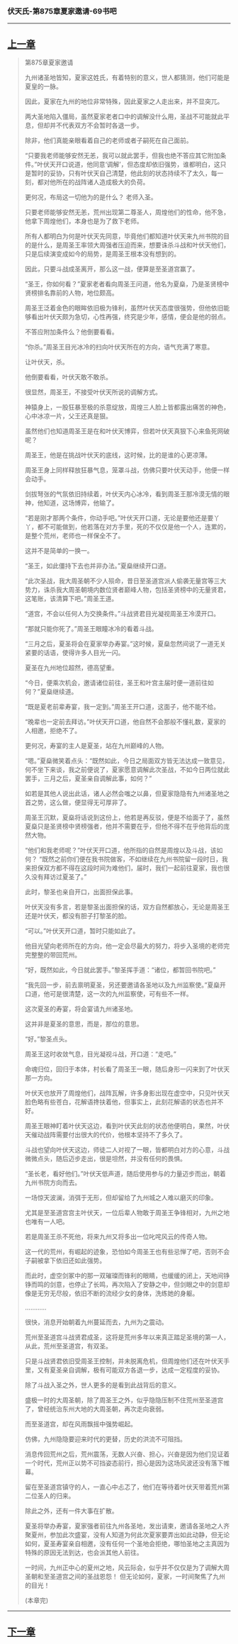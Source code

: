 ### 伏天氏-第875章夏家邀请-69书吧

--------
[上一章](./66de65bae73581973fc15b9a71727ee9.md)
--------


>
>
>
>第875章夏家邀请
>
>九州诸圣地皆知，夏家这姓氏，有着特别的意义，世人都猜测，他们可能是夏皇的一脉。
>
>因此，夏家在九州的地位非常特殊，因此夏家之人走出来，并不显突兀。
>
>两大圣地陷入僵局，虽然夏家老者口中的调解没什么用，圣战不可能就此平息，但却并不代表双方不会暂时各退一步。
>
>除非，他们真能亲眼看着自己的老师或者子嗣死在自己面前。
>
>“只要我老师能够安然无恙，我可以就此罢手，但我也绝不答应其它附加条件。”叶伏天开口说道，他同意‘调解’，但态度却依旧强势，谁都明白，这只是暂时的妥协，只有叶伏天自己清楚，他此刻的状态持续不了太久，每一刻，都对他所在的战阵诸人造成极大的负荷。
>
>更何况，布局这一切他为的是什么？
>老师入圣。
>
>只要老师能够安然无恙，荒州出现第二尊圣人，周煌他们的性命，他不急，他拿下周煌他们，本身也是为了救下老师。
>
>所有人都明白为何是叶伏天先同意，毕竟他们都知道叶伏天来九州书院的目的是什么，是周圣王率领大周强者压迫而来，想要诛杀斗战和叶伏天他们，只是后续演变成如今的局势，是周圣王根本没有想到的。
>
>因此，只要斗战成圣离开，那么这一战，便算是至圣道宫赢了。
>
>“圣王，你如何看？”夏家老者看向周圣王问道，他名为夏燊，乃是圣贤榜中贤榜排名靠前的人物，地位颇高。
>
>周圣王泛着金色的眼眸依旧极为锋利，虽然叶伏天态度很强势，但他依旧能够看出叶伏天颇为急切，心性再强，终究是少年，感情，便会是他的弱点。
>
>不答应附加条件么？他倒要看看。
>
>“你杀。”周圣王目光冰冷的扫向叶伏天所在的方向，语气充满了寒意。
>
>让叶伏天，杀。
>
>他倒要看看，叶伏天敢不敢杀。
>
>很显然，周圣王，不接受叶伏天所说的调解方式。
>
>神猿身上，一股狂暴至极的杀意绽放，周煌三人脸上皆都露出痛苦的神色，心中冰凉一片，父王还真是狠。
>
>虽然他们也知道周圣王是在和叶伏天博弈，但若叶伏天真狠下心来鱼死网破呢？
>
>周圣王，他是在挑战叶伏天的底线，这时候，比的是谁的心更凉薄。
>
>周圣王身上同样释放狂暴气息，笼罩斗战，仿佛只要叶伏天动手，他便一样会动手。
>
>剑拔弩张的气氛依旧持续着，叶伏天内心冰冷，看到周圣王那冷漠无情的眼神，他知道，这场博弈，他输了。
>
>“若是刚才那两个条件，你动手吧。”叶伏天开口道，无论是要他还是要丫丫，都不可能做到，他若落在对方手里，死的不仅仅是他一个人，连累的，是整个荒州，老师也一样保全不了。
>
>这并不是简单的一换一。
>
>“圣王，如此僵持下去也并非办法。”夏燊继续开口道。
>
>“此次圣战，我大周圣朝不少人殒命，昔日至圣道宫派人偷袭无量宫等三大势力，诛杀我大周圣朝境内数位贤者巅峰人物，包括圣贤榜中的无量贤君，这笔账，该清算下吧。”周圣王道。
>
>“道宫，不会以任何人为交换条件。”斗战贤君目光凝视周圣王冷漠开口。
>
>“那就只能你死了。”周圣王眼瞳冰冷的看着斗战。
>
>“三月之后，夏圣将会在夏家举办寿宴。”这时候，夏燊忽然间说了一道无关紧要的话语，使得许多人目光一闪。
>
>夏圣在九州地位超然，德高望重。
>
>“今日，便乘次机会，邀请诸位前往，圣王和叶宫主届时便一道前往如何？”夏燊继续道。
>
>“既是夏老前辈寿宴，我一定到。”周圣王开口道，这面子，他不能不给。
>
>“晚辈也一定前去拜访。”叶伏天开口道，他自然不会那般不懂礼数，夏家的人相邀，拒绝不了。
>
>更何况，寿宴的主人是夏圣，站在九州巅峰的人物。
>
>“嗯。”夏燊微笑着点头：“既然如此，今日之局面双方皆无法达成一致意见，何不坐下来谈，我之前便说了，夏家愿意调解此次圣战，不如今日两位就此罢手，三月之后，夏圣亲自调解此事，如何？”
>
>如若是其他人说出此话，诸人必然会嗤之以鼻，但夏家隐隐有九州诸圣地之首之势，这么做，便显得无可厚非了。
>
>周圣王沉默，夏燊将话说到这份上，他若是再反驳，便是不给面子了，虽然夏燊只是圣贤榜中贤榜强者，他并不需要在乎，但他不得不在乎他背后的庞然大物。
>
>“他们和我老师呢？”叶伏天开口道，他所指的自然是周煌以及斗战，该如何？
>“既然之前你们便在我书院做客，不如继续在九州书院留一段时日，我来担保双方都不得在这段时间为难他们，届时，我们一起前往夏家，我也很久没有拜访过夏圣了。”
>
>此时，黎圣也亲自开口，出面担保此事。
>
>叶伏天没有多言，若是黎圣出面担保的话，双方自然都放心，无论是周圣王还是叶伏天，都没有胆子打黎圣的脸。
>
>“可以。”叶伏天开口道，暂时只能如此了。
>
>他目光望向老师所在的方向，他一定会尽最大的努力，将步入圣境的老师完完整整的带回荒州。
>
>“好，既然如此，今日就此罢手。”黎圣挥手道：“诸位，都暂回书院吧。”
>
>“我先回一步，前去禀明夏圣，另还要邀请各圣地以及九州监察使。”夏燊开口道，他可是很清楚，这一次的九州监察使，可有些不一样。
>
>这次夏圣的寿宴，将会宴请九州诸圣地。
>
>这并非是夏圣的意思，而是，那位的意思。
>
>“好。”黎圣点头。
>
>周圣王这时收敛气息，目光凝视斗战，开口道：“走吧。”
>
>命魂归位，回归于本体，村长看了周圣王一眼，随后身形一闪来到了叶伏天那一方向。
>
>叶伏天也放开了周煌他们，战阵瓦解，许多身影出现在虚空中，只见叶伏天脸色略有些苍白，花解语搀扶着他，但事实上，此刻花解语的状态也并不好。
>
>周圣王眼神盯着叶伏天这边，看到叶伏天此刻的状态他便明白，果然，叶伏天催动战阵需要付出很大的代价，他根本坚持不了多久了。
>
>斗战也望向叶伏天这边，师徒二人对视了一眼，皆都明白对方的心意，斗战微微点头，随后迈步走出，很是坦然，并没有任何的畏惧。
>
>“圣长老，看好他们。”叶伏天低声道，随后使用参与的力量迈步而出，朝着九州书院方向而去。
>
>一场惊天波澜，消弭于无形，但却留给了九州城之人难以磨灭的印象。
>
>尤其是至圣道宫宫主叶伏天，一位后辈人物敢于周圣王争锋相对，九州之地也唯有一人吧。
>
>若是周圣王杀不死他，将来九州又将多出一位叱咤风云的传奇人物。
>
>这一代的荒州，有崛起的迹象，恐怕如今周圣王也有些忌惮了吧，否则不会子嗣被拿下依旧还如此强势。
>
>而此时，虚空剑冢中的那一双璀璨而锋利的眼睛，也缓缓的闭上，天地间铮铮而鸣的剑意，也停止了长鸣，再次陷入了安静之中，但剑眼之中的剑意却像是无穷无尽般，依旧不断的流经少女的身体，洗练她的身躯。
>
>…………
>
>很快，消息开始朝着九州蔓延而去，九州为之震动。
>
>荒州至圣道宫斗战贤君成圣，这将是荒州多年以来真正踏足圣境的第一人，从此，荒州至圣道宫，有双圣。
>
>只是斗战贤君依旧受周圣王控制，并未脱离危机，但周煌他们还在叶伏天手里，又有夏圣亲自调解，极有可能双方各退一步，达成一定程度的妥协。
>
>除了斗战入圣之外，世人更多的是看到此战背后的意义。
>
>盛极一时的大周圣朝，除了周圣王之外，似乎隐隐压制不住荒州至圣道宫了，曾经统治东州大地的大周圣朝，再次走向衰弱。
>
>而至圣道宫，却在风雨飘摇中强势崛起。
>
>仿佛，九州隐隐要迎来时代的更替，历史的洪流不可阻挡。
>
>消息传回荒州之后，荒州震荡，无数人兴奋、担心，兴奋是因为他们见证着一个时代，荒州正以势不可挡姿态前行，担心是因为这场风波还没有落下帷幕。
>
>留在至圣道宫镇守的人，一直心中忐忑了，他们在等待着叶伏天带着荒州第二位圣人的归来。
>
>除此之外，还有一件大事在扩散。
>
>夏圣将举办寿宴，夏家强者前往九州各圣地，发出请柬，邀请各圣地之人齐聚夏州，参加此次盛宴，没有人知道为何此次夏家要弄出如此动静，但无论如何，夏圣寿宴亲自相邀，没有任何一个圣地会拒绝，哪怕圣地之主真因为特殊的原因无法到达，也会派其他人前往。
>
>一时间，九州正中心的夏州之地，风云际会，似乎并不仅仅是为了调解大周圣朝和至圣道宫之间的圣战恩怨！
>但无论如何，夏家，一时间聚焦了九州的目光！
>
>(本章完)
>
>

--------
[下一章](./2aa103a03029119166c68ec02d72b327.md)
--------
